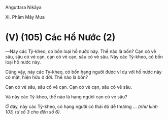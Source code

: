 Aṅguttara Nikāya

XI. Phẩm Mây Mưa

# (V) (105) Các Hồ Nước (2)

—Này các Tỷ-kheo, có bốn loại hồ nước này. Thế nào là bốn? Cạn có vẻ sâu, sâu có vẻ cạn, cạn có vẻ cạn, sâu có vẻ sâu. Này các Tỷ-kheo, có bốn loại hồ nước này.

Cũng vậy, này các Tỷ-kheo, có bốn hạng người được ví dụ với hồ nước này có mặt, hiện hữu ở đời. Thế nào là bốn?

Cạn có vẻ sâu, sâu có vẻ cạn. Cạn có vẻ cạn, sâu có vẻ sâu.

Và này các Tỷ-kheo, thế nào là hạng người cạn có vẻ sâu?

Ở đây, này các Tỷ-kheo, có hạng người có thái độ dễ thương ... _(như kinh 103, từ số 3 cho đến số 6)._

